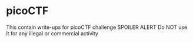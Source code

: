 # picoCTF
This contain write-ups for picoCTF challenge
SPOILER ALERT
Do NOT use it for any illegal or commercial activity
